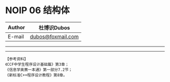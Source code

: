 NOIP 06 结构体
======
  
|Author|杜博识Dubos|
|---|---|
|E-mail|dubos@foxmail.com|

------  
  
------  
	【参考资料】
	《CCF中学生程序设计基础篇》第3章；
	《信息学奥赛一本通》第一部分7.2节；
	《新标准C++程序设计教程》第8章。
